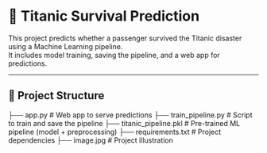 # 🚢 Titanic Survival Prediction

This project predicts whether a passenger survived the Titanic disaster using a Machine Learning pipeline.  
It includes model training, saving the pipeline, and a web app for predictions.

---

## 📂 Project Structure
├── app.py # Web app to serve predictions
├── train_pipeline.py # Script to train and save the pipeline
├── titanic_pipeline.pkl # Pre-trained ML pipeline (model + preprocessing)
├── requirements.txt # Project dependencies
├── image.jpg # Project illustration
